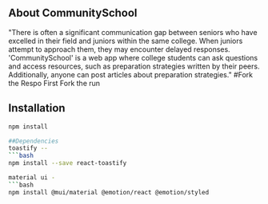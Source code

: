 ## About CommunitySchool
"There is often a significant communication gap between seniors who have excelled in their field and juniors within the same college. When juniors attempt to approach them, they may encounter delayed responses. 'CommunitySchool' is a web app where college students can ask questions and access resources, such as preparation strategies written by their peers. Additionally, anyone can post articles about preparation strategies."
#Fork the Respo
First Fork the run

## Installation

```bash
npm install

##Dependencies
toastify -- 
```bash
npm install --save react-toastify

material ui -
```bash
npm install @mui/material @emotion/react @emotion/styled
